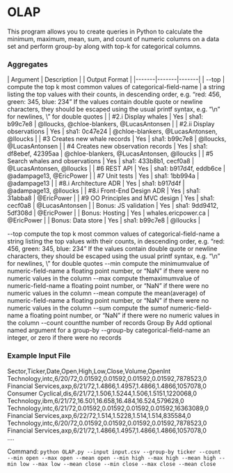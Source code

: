 # OLAP
This program allows you to create queries in Python to calculate the minimum, maximum, mean, sum, and count of numeric columns on a data set and perform group-by along with top-k for categorical columns.

### Aggregates

| Argument | Description |  | Output Format |
|-------|-------|-------|
| --top <k> <categorical-field-name> |
compute the ​top k ​most common values of categorical-field-name |
a string listing the top values with their counts, in descending order, e.g. “red: 456, green: 345, blue: 234”
If the values contain double quote or newline characters, they should be escaped using the usual printf syntax, e.g. “\n” for newlines, \” for double quotes |
| #2.i Display whales | Yes | sha1: b99c7e8 | @lloucks, @chloe-blankers, @LucasAntonsen |
| #2.ii Display observations | Yes | sha1: 0c47e24 | @chloe-blankers, @LucasAntonsen, @lloucks |
| #3 Creates new whale records | Yes | sha1: b99c7e8 | @lloucks, @LucasAntonsen |
| #4 Creates new observation records | Yes | sha1: df8ebef, 42395aa | @chloe-blankers, @LucasAntonsen, @lloucks |
| #5 Search whales and observations | Yes | sha1: 433b8b1, cecf0a8 | @LucasAntonsen, @lloucks |
| #6 REST API | Yes | sha1: b917d4f, eddb6ce | @adampage13, @EricPower |
| #7 Unit tests | Yes | sha1: 1bb994a | @adampage13 |
| #8.i Architecture ADR | Yes | sha1: b917d4f | @adampage13, @lloucks |
| #8.i Front-End Design ADR | Yes | sha1: 31abba8  | @EricPower |
| #9 OO Principles and MVC design | Yes | sha1: cecf0a8 | @LucasAntonsen |
| Bonus: JS validation | Yes | sha1: 9dd9412, 5df308d | @EricPower |
| Bonus: Hosting | Yes | whales.ericpower.ca | @EricPower |
| Bonus: Data store | Yes | sha1: b99c7e8 | @lloucks |

--top <k> <categorical-field-name>
compute the ​top k ​most common values of categorical-field-name
a string listing the top values with their counts, in descending order, e.g. “red: 456, green: 345, blue: 234”
If the values contain double quote or newline characters, they should be escaped using the usual printf syntax, e.g. “\n” for newlines, \” for double quotes
--min <numeric-field-name>
compute the ​minimum​value of numeric-field-name
a floating point number, or “NaN” if there were no numeric values in the column
--max <numeric-field-name>
compute the ​maximum​value of numeric-field-name
a floating point number, or “NaN” if there were no numeric values in the column
--mean <numeric-field-name>
compute the ​mean​(average) of numeric-field-name
a floating point number, or “NaN” if there were no numeric values in the column
--sum <numeric-field-name>
compute the ​sum​of numeric-field-name
a floating point number, or “NaN” if there were no numeric values in the column
--count count​the number of records
Group By
Add optional named argument for a ​group-by --group-by categorical-field-name
an integer, or zero if there were no records

### Example Input File

Sector,Ticker,Date,Open,High,Low,Close,Volume,OpenInt</br>
Technology,intc,6/20/72,0.01592,0.01592,0.01592,0.01592,7878523,0</br>
Financial Services,axp,6/21/72,1.4866,1.4957,1.4866,1.4866,1057078,0</br>
Consumer Cyclical,dis,6/21/72,1.506,1.5244,1.506,1.5151,1220068,0</br>
Technology,ibm,6/21/72,16.501,16.658,16.484,16.524,579628,0</br>
Technology,intc,6/21/72,0.01592,0.01592,0.01592,0.01592,16363089,0</br>
Financial Services,axp,6/22/72,1.514,1.5228,1.514,1.514,835584,0</br>
Technology,intc,6/20/72,0.01592,0.01592,0.01592,0.01592,7878523,0</br>
Financial Services,axp,6/21/72,1.4866,1.4957,1.4866,1.4866,1057078,0</br>
....</br>

Command: `python OLAP.py --input input.csv --group-by ticker --count --min open --max open --mean open --min high --max high --mean high --min low --max low --mean close --min close --max close --mean close`
